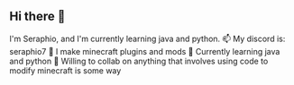 ## Hi there 👋
I'm Seraphio, and I'm currently learning java and python. 
📫 My discord is: seraphio7
🔭 I make minecraft plugins and mods
🌱 Currently learning java and python
👯 Willing to collab on anything that involves using code to modify minecraft is some way
<!--
**Helloworld9099/Helloworld9099** is a ✨ _special_ ✨ repository because its `README.md` (this file) appears on your GitHub profile.

Here are some ideas to get you started:

- 🔭 I’m currently working on ...
- 🌱 I’m currently learning ...
- 👯 I’m looking to collaborate on ...
- 🤔 I’m looking for help with ...
- 💬 Ask me about ...
- 📫 How to reach me: ...
- 😄 Pronouns: ...
- ⚡ Fun fact: ...
-->
